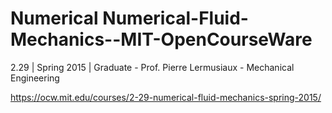 # Numerical Numerical-Fluid-Mechanics--MIT-OpenCourseWare

2.29 | Spring 2015 | Graduate  - Prof. Pierre Lermusiaux - Mechanical Engineering

https://ocw.mit.edu/courses/2-29-numerical-fluid-mechanics-spring-2015/
